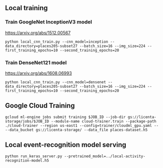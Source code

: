 ## Local training

### Train GoogleNet InceptionV3 model

https://arxiv.org/abs/1512.00567

`python local_cnn_train.py --cnn_model=inception --data_directory=places205-subset27 --batch_size=16 --img_size=224 --first_training_epochs=10 --second_training_epochs=20`

### Train DenseNet121 model

https://arxiv.org/abs/1608.06993

`python local_cnn_train.py --cnn_model=densenet --data_directory=places205-subset27 --batch_size=16 --img_size=224 --first_training_epochs=10 --second_training_epochs=20`


## Google Cloud Training

`gcloud ml-engine jobs submit training $JOB_ID --job-dir gs://licenta-storage/jobs/$JOB_ID --module-name cloud-trainer.train --package-path ./cloud-trainer --region us-east1 --config=trainer/cloudml_gpu.yaml -- --data_bucket gs://licenta-storage/ --data_file places-dataset.h5`


## Local event-recognition model serving

`python run_keras_server.py --pretrained_model=../local-activity-recognition-model.h5`